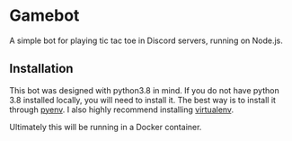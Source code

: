 # Gamebot
A simple bot for playing tic tac toe in Discord servers, running on Node.js.

## Installation
This bot was designed with python3.8 in mind. If you do not have python 3.8 installed locally, you will need to install 
it. The best way is to install it through [pyenv](https://github.com/pyenv/pyenv). I also highly recommend installing
[virtualenv](https://virtualenv.pypa.io/en/latest/installation.html).

Ultimately this will be running in a Docker container.

